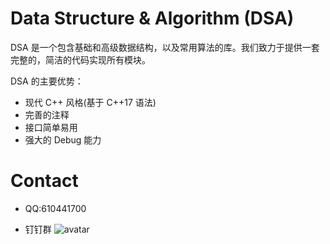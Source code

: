 # Data Structure & Algorithm (DSA)

DSA 是一个包含基础和高级数据结构，以及常用算法的库。我们致力于提供一套完整的，简洁的代码实现所有模块。

DSA 的主要优势：

- 现代 C++ 风格(基于 C++17 语法)
- 完善的注释
- 接口简单易用
- 强大的 Debug 能力

# Contact

- QQ:610441700

- 钉钉群
![avatar](https://github.com/ivanallen/dsa/blob/integrate_cmake_gtest/docs/images/DingDingGroup.JPG)
